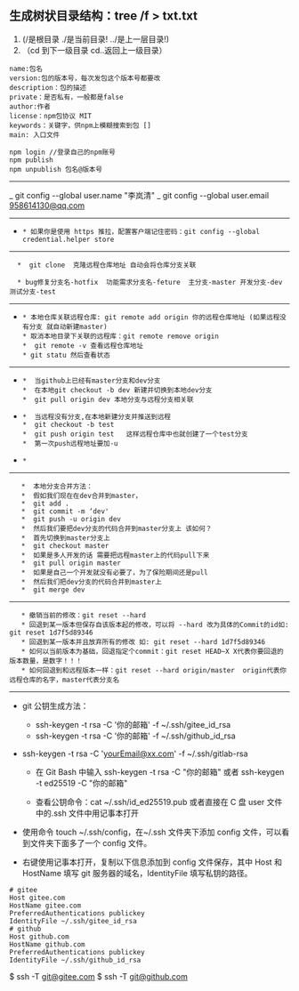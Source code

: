 ## 生成树状目录结构：tree /f > txt.txt

1. (/是根目录 ./是当前目录! ../是上一层目录!)
2. （cd 到下一级目录 cd..返回上一级目录）

```
name:包名
version:包的版本号，每次发包这个版本号都要改
description：包的描述
private：是否私有，一般都是false
author:作者
license：npm包协议 MIT
keywords：关键字，供npm上模糊搜索到包 []
main: 入口文件

npm login //登录自己的npm账号
npm publish
npm unpublish 包名@版本号
```

---

_ git config --global user.name "李岚清"
_ git config --global user.email 958614130@qq.com

---

-     * 如果你是使用 https 推拉，配置客户端记住密码：git config --global credential.helper store

---

      *  git clone  克隆远程仓库地址 自动会将仓库分支关联

      * bug修复分支名-hotfix  功能需求分支名-feture  主分支-master 开发分支-dev  测试分支-test

---

-     * 本地仓库关联远程仓库: git remote add origin 你的远程仓库地址 (如果远程没有分支 就自动新建master)
      * 取消本地目录下关联的远程库：git remote remove origin
      *  git remote -v 查看远程仓库地址
      * git statu 然后查看状态

---

-     *  当github上已经有master分支和dev分支
      *  在本地git checkout -b dev 新建并切换到本地dev分支
      *  git pull origin dev 本地分支与远程分支相关联

-     *  当远程没有分支,在本地新建分支并推送到远程
      *  git checkout -b test
      *  git push origin test   这样远程仓库中也就创建了一个test分支
      *  第一次push远程地址要加-u
-     *

---

       *  本地分支合并方法：
       *  假如我们现在在dev合并到master，
       *  git add .
       *  git commit -m ‘dev'
       *  git push -u origin dev
       *  然后我们要把dev分支的代码合并到master分支上 该如何？
       *  首先切换到master分支上
       *  git checkout master
       *  如果是多人开发的话 需要把远程master上的代码pull下来
       *  git pull origin master
       *  如果是自己一个开发就没有必要了，为了保险期间还是pull
       *  然后我们把dev分支的代码合并到master上
       *  git merge dev

---

       * 撤销当前的修改：git reset --hard
       * 回退到某一版本但保存自该版本起的修改，可以将 --hard 改为具体的Commit的id如: git reset 1d7f5d89346
       * 回退到某一版本并且放弃所有的修改 如: git reset --hard 1d7f5d89346
       * 如何以当前版本为基础，回退指定个commit：git reset HEAD~X X代表你要回退的版本数量，是数字！！！
       * 如何回退到和远程版本一样：git reset --hard origin/master  origin代表你远程仓库的名字，master代表分支名

---

- git 公钥生成方法：
  - ssh-keygen -t rsa -C '你的邮箱' -f ~/.ssh/gitee_id_rsa
  - ssh-keygen -t rsa -C '你的邮箱' -f ~/.ssh/github_id_rsa
- ssh-keygen -t rsa -C 'yourEmail@xx.com' -f ~/.ssh/gitlab-rsa

  - 在 Git Bash 中输入 ssh-keygen -t rsa -C "你的邮箱" 或者 ssh-keygen -t ed25519 -C "你的邮箱"

  - 查看公钥命令：cat ~/.ssh/id_ed25519.pub 或者直接在 C 盘 user 文件中的.ssh 文件中用记事本打开

- 使用命令 touch ~/.ssh/config，在~/.ssh 文件夹下添加 config 文件，可以看到文件夹下面多了一个 config 文件。
- 右键使用记事本打开，复制以下信息添加到 config 文件保存，其中 Host 和 HostName 填写 git 服务器的域名，IdentityFile 填写私钥的路径。

```
# gitee
Host gitee.com
HostName gitee.com
PreferredAuthentications publickey
IdentityFile ~/.ssh/gitee_id_rsa
# github
Host github.com
HostName github.com
PreferredAuthentications publickey
IdentityFile ~/.ssh/github_id_rsa
```

$ ssh -T git@gitee.com
$ ssh -T git@github.com

